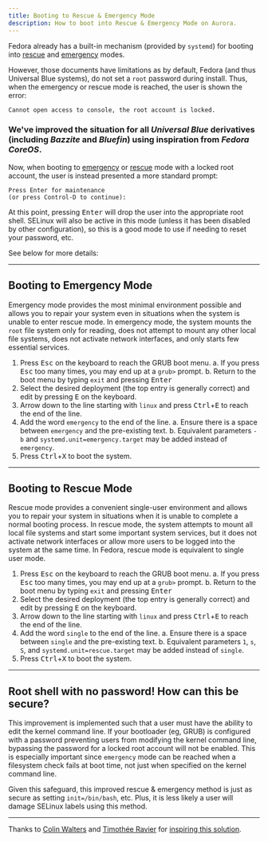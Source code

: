 ```yaml
---
title: Booting to Rescue & Emergency Mode
description: How to boot into Rescue & Emergency Mode on Aurora.
---
```


Fedora already has a built-in mechanism (provided by `systemd`) for booting into [rescue](https://docs.fedoraproject.org/en-US/fedora/latest/system-administrators-guide/kernel-module-driver-configuration/Working_with_the_GRUB_2_Boot_Loader/#sec-Booting_to_Rescue_Mode) and [emergency](https://docs.fedoraproject.org/en-US/fedora/latest/system-administrators-guide/kernel-module-driver-configuration/Working_with_the_GRUB_2_Boot_Loader/#sec-Booting_to_Emergency_Mode) modes.

However, those documents have limitations as by default, Fedora (and thus Universal Blue systems), do not set a `root` password during install. Thus, when the emergency or rescue mode is reached, the user is shown the error:

```
Cannot open access to console, the root account is locked.
```

### We've improved the situation for all _Universal Blue_ derivatives (including _Bazzite_ and _Bluefin_) using inspiration from _Fedora CoreOS_.

Now, when booting to [emergency](#booting-to-emergency-mode-2) or [rescue](#booting-to-rescue-mode-3) mode with a locked root account, the user is instead presented a more standard prompt:

```
Press Enter for maintenance
(or press Control-D to continue):
```

At this point, pressing <kbd>Enter</kbd> will drop the user into the appropriate root shell. SELinux will also be active in this mode (unless it has been disabled by other configuration), so this is a good mode to use if needing to reset your password, etc.

See below for more details:

---

## Booting to Emergency Mode

Emergency mode provides the most minimal environment possible and allows you to repair your system even in situations when the system is unable to enter rescue mode. In emergency mode, the system mounts the `root` file system only for reading, does not attempt to mount any other local file systems, does not activate network interfaces, and only starts few essential services.

1. Press <kbd>Esc</kbd> on the keyboard to reach the GRUB boot menu.
   a. If you press <kbd>Esc</kbd> too many times, you may end up at a `grub>` prompt.
   b. Return to the boot menu by typing `exit` and pressing <kbd>Enter</kbd>
2. Select the desired deployment (the top entry is generally correct) and edit by pressing <kbd>E</kbd> on the keyboard.
3. Arrow down to the line starting with `linux` and press <kbd>Ctrl</kbd>+<kbd>E</kbd> to reach the end of the line.
4. Add the word `emergency` to the end of the line.
   a. Ensure there is a space between `emergency` and the pre-existing text.
   b. Equivalent parameters `-b` and `systemd.unit=emergency.target` may be added instead of `emergency`.
5. Press <kbd>Ctrl</kbd>+<kbd>X</kbd> to boot the system.

---

## Booting to Rescue Mode

Rescue mode provides a convenient single-user environment and allows you to repair your system in situations when it is unable to complete a normal booting process. In rescue mode, the system attempts to mount all local file systems and start some important system services, but it does not activate network interfaces or allow more users to be logged into the system at the same time. In Fedora, rescue mode is equivalent to single user mode.

1. Press <kbd>Esc</kbd> on the keyboard to reach the GRUB boot menu.
   a. If you press <kbd>Esc</kbd> too many times, you may end up at a `grub>` prompt.
   b. Return to the boot menu by typing `exit` and pressing <kbd>Enter</kbd>
2. Select the desired deployment (the top entry is generally correct) and edit by pressing <kbd>E</kbd> on the keyboard.
3. Arrow down to the line starting with `linux` and press <kbd>Ctrl</kbd>+<kbd>E</kbd> to reach the end of the line.
4. Add the word `single` to the end of the line.
   a. Ensure there is a space between `single` and the pre-existing text.
   b. Equivalent parameters `1`, `s`, `S`, and `systemd.unit=rescue.target` may be added instead of `single`.
5. Press <kbd>Ctrl</kbd>+<kbd>X</kbd> to boot the system.

---

## Root shell with no password! How can this be secure?

This improvement is implemented such that a user must have the ability to edit the kernel command line. If your bootloader (eg, GRUB) is configured with a password preventing users from modifying the kernel command line, bypassing the password for a locked root account will not be enabled. This is especially important since `emergency` mode can be reached when a filesystem check fails at boot time, not just when specified on the kernel command line.

Given this safeguard, this improved rescue & emergency method is just as secure as setting `init=/bin/bash`, etc. Plus, it is less likely a user will damage SELinux labels using this method.

---

Thanks to [Colin Walters](https://github.com/cgwalters) and [ Timothée Ravier](https://github.com/travier) for [inspiring this solution](https://github.com/ublue-os/main/issues/470).
